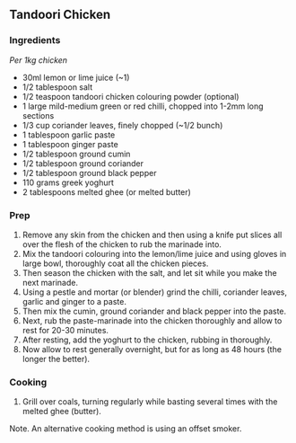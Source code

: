 ## Tandoori Chicken

### Ingredients

*Per 1kg chicken*

* 30ml lemon or lime juice (~1)
* 1/2 tablespoon salt
* 1/2 teaspoon tandoori chicken colouring powder (optional)
* 1 large mild-medium green or red chilli, chopped into 1-2mm long sections
* 1/3 cup coriander leaves, finely chopped (~1/2 bunch)
* 1 tablespoon garlic paste
* 1 tablespoon ginger paste
* 1/2 tablespoon ground cumin
* 1/2 tablespoon ground coriander
* 1/2 tablespoon ground black pepper
* 110 grams greek yoghurt
* 2 tablespoons melted ghee (or melted butter)


### Prep

1. Remove any skin from the chicken and then using a knife put slices all over the flesh of the chicken to rub the marinade into.
1. Mix the tandoori colouring into the lemon/lime juice and using gloves in large bowl, thoroughly coat all the chicken pieces.
1. Then season the chicken with the salt, and let sit while you make the next marinade.
1. Using a pestle and mortar (or blender) grind the chilli, coriander leaves, garlic and ginger to a paste.
1. Then mix the cumin, ground coriander and black pepper into the paste.
1. Next, rub the paste-marinade into the chicken thoroughly and allow to rest for 20-30 minutes.
1. After resting, add the yoghurt to the chicken, rubbing in thoroughly.
1. Now allow to rest generally overnight, but for as long as 48 hours (the longer the better).


### Cooking

1. Grill over coals, turning regularly while basting several times with the melted ghee (butter).

Note. An alternative cooking method is using an offset smoker.
